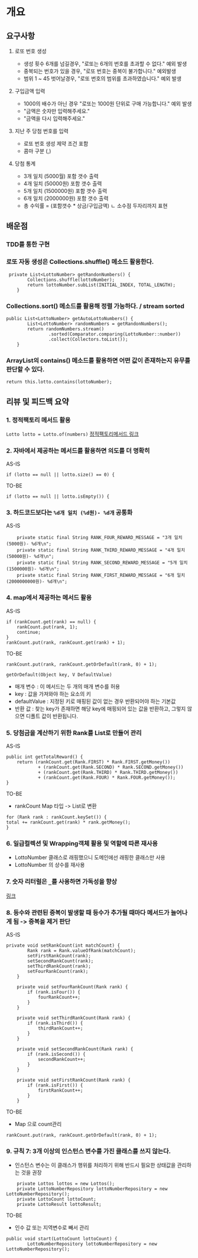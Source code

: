 # 개요

## 요구사항
1. 로또 번호 생성
    - 생성 횟수 6개를 넘길경우, "로또는 6개의 번호를 초과할 수 없다." 예외 발생
    - 중복되는 번호가 있을 경우, "로또 번호는 중복이 불가합니다." 예외발생
    - 범위 1 ~ 45 벗어날경우, "로또 번호의 범위를 초과하였습니다." 예외 발생

2. 구입금액 입력
    - 1000의 배수가 아닌 경우 "로또는 1000원 단위로 구매 가능합니다." 예외 발생
    - "금액은 숫자만 입력해주세요."
    - "금액을 다시 입력해주세요."

3. 지난 주 당첨 번호를 입력
    - 로또 번호 생성 제약 조건 포함
    - 콤마 구분 (,)

4. 당첨 통계 
    - 3개 일치 (5000월) 포함 갯수 출력
    - 4개 일치 (50000원) 포함 갯수 출력
    - 5개 일치 (1500000원) 포함 갯수 출력
    - 6개 일치 (2000000원) 포함 갯수 출력
    - 총 수익률 = (포함갯수 * 상금/구입금액) 
        ㄴ 소수점 두자리까지 표현
        
 ## 배운점
 
### TDD를 통한 구현
### 로또 자동 생성은 Collections.shuffle() 메소드 활용한다.

```
 private List<LottoNumber> getRandonNumbers() {
        Collections.shuffle(lottoNumber);
        return lottoNumber.subList(INITIAL_INDEX, TOTAL_LENGTH);
    }
```    
### Collections.sort() 메소드를 활용해 정렬 가능하다. / stream sorted
```
public List<LottoNumber> getAutoLottoNumbers() {
        List<LottoNumber> randomNumbers = getRandonNumbers();
        return randomNumbers.stream()
                .sorted(Comparator.comparing(LottoNumber::number))
                .collect(Collectors.toList());
    }
```
### ArrayList의 contains() 메소드를 활용하면 어떤 값이 존재하는지 유무를 판단할 수 있다.

```
return this.lotto.contains(lottoNumber);
```

## 리뷰 및 피드백 요약

### 1. 정적팩토리 메서드 활용
`Lotto lotto = Lotto.of(numbers)`
[정적팩토리메서드 링크](https://johngrib.github.io/wiki/static-factory-method-pattern/)

### 2. 자바에서 제공하는 메서드를 활용하면 의도를 더 명확히

AS-IS
```
if (lotto == null || lotto.size() == 0) {
```

TO-BE
```
if (lotto == null || lotto.isEmpty()) {
```

### 3. 하드코드보다는 `%d개 일치 (%d원)- %d개` 공통화

AS-IS
```
    private static final String RANK_FOUR_REWARD_MESSAGE = "3개 일치 (5000원)- %d개\n";
    private static final String RANK_THIRD_REWARD_MESSAGE = "4개 일치 (50000원)- %d개\n";
    private static final String RANK_SECOND_REWARD_MESSAGE = "5개 일치 (1500000원)- %d개\n";
    private static final String RANK_FIRST_REWARD_MESSAGE = "6개 일치 (2000000000원)- %d개\n";
```

### 4. map에서 제공하는 메서드 활용

AS-IS
```
if (rankCount.get(rank) == null) {
    rankCount.put(rank, 1);
    continue;
}
rankCount.put(rank, rankCount.get(rank) + 1);
```

TO-BE
```
rankCount.put(rank, rankCount.getOrDefault(rank, 0) + 1);
```

`getOrDefault(Object key, V DefaultValue)`
  - 매개 변수 : 이 메서드는 두 개의 매개 변수를 허용
  - key : 값을 가져와야 하는 요소의 키
  - defaultValue : 지정된 키로 매핑된 값이 없는 경우 반환되어야 하는 기본값
  - 반환 값 : 찾는 key가 존재하면 해당 key에 매핑되어 있는 값을 반환하고, 그렇지 않으면 디폴트 값이 반환됩니다.

### 5. 당첨금을 계산하기 위한 Rank를 List로 만들어 관리

AS-IS
```
public int getTotalReward() {
    return (rankCount.get(Rank.FIRST) * Rank.FIRST.getMoney())
            + (rankCount.get(Rank.SECOND) * Rank.SECOND.getMoney())
            + (rankCount.get(Rank.THIRD) * Rank.THIRD.getMoney())
            + (rankCount.get(Rank.FOUR) * Rank.FOUR.getMoney());
}
```

TO-BE

- rankCount Map 타입 -> List로 변환

```
for (Rank rank : rankCount.keySet()) {
total += rankCount.get(rank) * rank.getMoney();
}
```

### 6. 일급컬렉션 및 Wrapping객체 활용 및 역할에 따른 재사용
- LottoNumber 클래스로 래핑했으니 도메인에선 래핑한 클래스만 사용
- LottoNumber 의 상수를 재사용

### 7. 숫자 리터럴은 `_`를 사용하면 가독성을 향상 
[링크](https://docs.oracle.com/javase/8/docs/technotes/guides/language/underscores-literals.html)

### 8. 등수와 관련된 중복이 발생할 때 등수가 추가될 때마다 메서드가 늘어나게 됨 -> 중복을 제거 판단

AS-IS
```
private void setRankCount(int matchCount) {
        Rank rank = Rank.valueOfRank(matchCount);
        setFirstRankCount(rank);
        setSecondRankCount(rank);
        setThirdRankCount(rank);
        setFourRankCount(rank);
    }

    private void setFourRankCount(Rank rank) {
        if (rank.isFour()) {
            fourRankCount++;
        }
    }

    private void setThirdRankCount(Rank rank) {
        if (rank.isThird()) {
            thirdRankCount++;
        }
    }

    private void setSecondRankCount(Rank rank) {
        if (rank.isSecond()) {
            secondRankCount++;
        }
    }

    private void setFirstRankCount(Rank rank) {
        if (rank.isFirst()) {
            firstRankCount++;
        }
    }
```

TO-BE
- Map 으로 count관리
```
rankCount.put(rank, rankCount.getOrDefault(rank, 0) + 1);
```

### 9. 규칙 7: 3개 이상의 인스턴스 변수를 가진 클래스를 쓰지 않는다.

- 인스턴스 변수는 이 클래스가 행위를 처리하기 위해 반드시 필요한 상태값을 관리하는 것을 권장

```
    private Lottos lottos = new Lottos();
    private LottoNumberRepository lottoNumberRepository = new LottoNumberRepository();
    private LottoCount lottoCount;
    private LottoResult lottoResult;
```
TO-BE
- 인수 값 또는 지역변수로 빼서 관리
```
public void start(LottoCount lottoCount) {
        LottoNumberRepository lottoNumberRepository = new LottoNumberRepository();
```        
